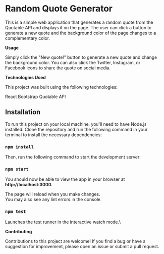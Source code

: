 # Random Quote Generator

This is a simple web application that generates a random quote from the Quotable API and displays it on the page. The user can click a button to generate a new quote and the background color of the page changes to a complementary color.

**Usage**

Simply click the "New quote!" button to generate a new quote and change the background color. You can also click the Twitter, Instagram, or Facebook icons to share the quote on social media.

**Technologies Used**

This project was built using the following technologies:

React
Bootstrap
Quotable API

## Installation

To run this project on your local machine, you'll need to have Node.js installed. Clone the repository and run the following command in your terminal to install the necessary dependencies:

### `npm install`

Then, run the following command to start the development server:

### `npm start`

You should now be able to view the app in your browser at **http://localhost:3000.**

The page will reload when you make changes.\
You may also see any lint errors in the console.

### `npm test`

Launches the test runner in the interactive watch mode.\

**Contributing**

Contributions to this project are welcome! If you find a bug or have a suggestion for improvement, please open an issue or submit a pull request.